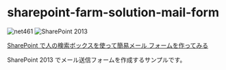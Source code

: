 # sharepoint-farm-solution-mail-form

![net461](https://img.shields.io/badge/.net-net461-green)
![SharePoint 2013](https://img.shields.io/badge/SharePoint-2013-blue.svg)

[SharePoint で人の検索ボックスを使って簡易メール フォームを作ってみる](https://blog.karamem0.dev/entry/2011/09/14/000000)

SharePoint 2013 でメール送信フォームを作成するサンプルです。
